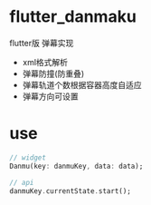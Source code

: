 # flutter_danmaku
flutter版 弹幕实现

- xml格式解析
- 弹幕防撞(防重叠)
- 弹幕轨道个数根据容器高度自适应
- 弹幕方向可设置

# use

```dart
// widget
Danmu(key: danmuKey, data: data);

// api
danmuKey.currentState.start();
```
